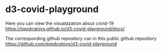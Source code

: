 # d3-covid-playground

Here you can view the visualazation about covid-19
https://ippokratoys.github.io/d3-covid-playground/docs/

The corresponding github repository can in this public github repository https://github.com/ippokratoys/d3-covid-playground